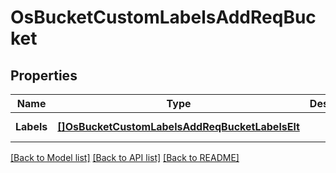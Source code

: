 # OsBucketCustomLabelsAddReqBucket

## Properties
Name | Type | Description | Notes
------------ | ------------- | ------------- | -------------
**Labels** | [**[]OsBucketCustomLabelsAddReqBucketLabelsElt**](OSBucketCustomLabelsAddReq_Bucket_Labels_Elt.md) |  | [default to null]

[[Back to Model list]](../README.md#documentation-for-models) [[Back to API list]](../README.md#documentation-for-api-endpoints) [[Back to README]](../README.md)


